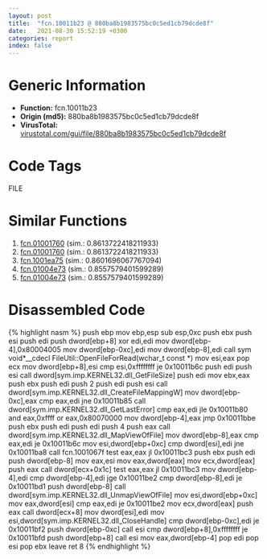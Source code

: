 ```yaml
---
layout: post
title:  "fcn.10011b23 @ 880ba8b1983575bc0c5ed1cb79dcde8f"
date:   2021-08-30 15:52:19 +0300
categories: report
index: false
---
```


# Generic Information
- **Function:** fcn.10011b23
- **Origin (md5):** 880ba8b1983575bc0c5ed1cb79dcde8f
- **VirusTotal:** [virustotal.com/gui/file/880ba8b1983575bc0c5ed1cb79dcde8f][virustotal_ref]

# Code Tags
<span class="tag" id="FILE">FILE</span>


# Similar Functions

1. [fcn.01001760][similar_1_ref] (sim.: 0.8613722418211933)
2. [fcn.01001760][similar_2_ref] (sim.: 0.8613722418211933)
3. [fcn.1001ea75][similar_3_ref] (sim.: 0.8601696067767094)
4. [fcn.01004e73][similar_4_ref] (sim.: 0.8557579401599289)
5. [fcn.01004e73][similar_5_ref] (sim.: 0.8557579401599289)


# Disassembled Code

{% highlight nasm %}
push ebp
mov ebp,esp
sub esp,0xc
push ebx
push esi
push edi
push dword[ebp+8]
xor edi,edi
mov dword[ebp-4],0x80004005
mov dword[ebp-0xc],edi
mov dword[ebp-8],edi
call sym void*__cdecl FileUtil::OpenFileForRead(wchar_t const *)
mov esi,eax
pop ecx
mov dword[ebp+8],esi
cmp esi,0xffffffff
je 0x10011b6c
push edi
push esi
call dword[sym.imp.KERNEL32.dll_GetFileSize]
push edi
mov ebx,eax
push ebx
push edi
push 2
push edi
push esi
call dword[sym.imp.KERNEL32.dll_CreateFileMappingW]
mov dword[ebp-0xc],eax
cmp eax,edi
jne 0x10011b85
call dword[sym.imp.KERNEL32.dll_GetLastError]
cmp eax,edi
jle 0x10011b80
and eax,0xffff
or eax,0x80070000
mov dword[ebp-4],eax
jmp 0x10011bbe
push ebx
push edi
push edi
push 4
push eax
call dword[sym.imp.KERNEL32.dll_MapViewOfFile]
mov dword[ebp-8],eax
cmp eax,edi
je 0x10011b6c
mov esi,dword[ebp+0xc]
cmp dword[esi],edi
jne 0x10011ba8
call fcn.1001067f
test eax,eax
jl 0x10011bc3
push ebx
push edi
push dword[ebp-8]
mov eax,esi
mov eax,dword[eax]
mov ecx,dword[eax]
push eax
call dword[ecx+0x1c]
test eax,eax
jl 0x10011bc3
mov dword[ebp-4],edi
cmp dword[ebp-4],edi
jge 0x10011be2
cmp dword[ebp-8],edi
je 0x10011bd1
push dword[ebp-8]
call dword[sym.imp.KERNEL32.dll_UnmapViewOfFile]
mov esi,dword[ebp+0xc]
mov eax,dword[esi]
cmp eax,edi
je 0x10011be2
mov ecx,dword[eax]
push eax
call dword[ecx+8]
mov dword[esi],edi
mov esi,dword[sym.imp.KERNEL32.dll_CloseHandle]
cmp dword[ebp-0xc],edi
je 0x10011bf2
push dword[ebp-0xc]
call esi
cmp dword[ebp+8],0xffffffff
je 0x10011bfd
push dword[ebp+8]
call esi
mov eax,dword[ebp-4]
pop edi
pop esi
pop ebx
leave 
ret 8
{% endhighlight %}


[similar_1_ref]: /report/fcn.01001760@7be42d186738ec1816397d616de2cb9d
[similar_2_ref]: /report/fcn.01001760@bcf1729ded12dd6e2e4c565a6c795602
[similar_3_ref]: /report/fcn.1001ea75@481b545f5c18f2fce1caac67ddc419e8
[similar_4_ref]: /report/fcn.01004e73@bcf1729ded12dd6e2e4c565a6c795602
[similar_5_ref]: /report/fcn.01004e73@7be42d186738ec1816397d616de2cb9d
[virustotal_ref]: https://www.virustotal.com/gui/file/880ba8b1983575bc0c5ed1cb79dcde8f